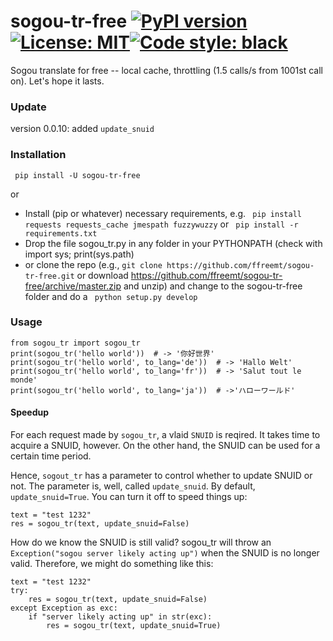 # sogou-tr-free [![PyPI version](https://badge.fury.io/py/sogou-tr-free.svg)](https://badge.fury.io/py/sogou-tr-free)[![License: MIT](https://img.shields.io/badge/License-MIT-yellow.svg)](https://opensource.org/licenses/MIT)[![Code style: black](https://img.shields.io/badge/code%20style-black-000000.svg)](https://github.com/psf/black)

Sogou translate for free -- local cache, throttling (1.5 calls/s from 1001st call on). Let's hope it lasts.

### Update

version 0.0.10: added `update_snuid`

### Installation
``` pip install -U sogou-tr-free```

or
* Install (pip or whatever) necessary requirements, e.g. ```
pip install requests requests_cache jmespath
fuzzywuzzy``` or ```
pip install -r requirements.txt```
* Drop the file sogou_tr.py in any folder in your PYTHONPATH (check with import sys; print(sys.path)
* or clone the repo (e.g., ```git clone https://github.com/ffreemt/sogou-tr-free.git``` or download https://github.com/ffreemt/sogou-tr-free/archive/master.zip and unzip) and change to the sogou-tr-free folder and do a ```
python setup.py develop```

### Usage

```
from sogou_tr import sogou_tr
print(sogou_tr('hello world'))  # -> '你好世界'
print(sogou_tr('hello world', to_lang='de'))  # -> 'Hallo Welt'
print(sogou_tr('hello world', to_lang='fr'))  # -> 'Salut tout le monde'
print(sogou_tr('hello world', to_lang='ja'))  # ->'ハローワールド'
```

#### Speedup
For each request made by `sogou_tr`, a vlaid `SNUID` is reqired. It takes time to acquire a SNUID, however. On the other hand, the SNUID can be used for a certain time period.

Hence, `sogout_tr` has a parameter to control whether to update SNUID or not.  The parameter is, well, called `update_snuid`. By default, `update_snuid=True`. You can turn it off to speed things up:
```
text = "test 1232"
res = sogou_tr(text, update_snuid=False)
```
How do we know the SNUID is still valid? sogou_tr will throw an `Exception("sogou server likely acting up")` when the SNUID is no longer valid. Therefore, we might do something like this:
```
text = "test 1232"
try:
    res = sogou_tr(text, update_snuid=False)
except Exception as exc:
    if "server likely acting up" in str(exc):
        res = sogou_tr(text, update_snuid=True)
```
